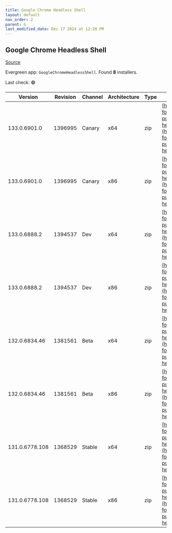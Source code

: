 ```yaml
---
title: Google Chrome Headless Shell
layout: default
nav_order: 2
parent: G
last_modified_date: Dec 17 2024 at 12:20 PM
---
```


## Google Chrome Headless Shell

[Source](https://googlechromelabs.github.io/chrome-for-testing/)

Evergreen app: `GoogleChromeHeadlessShell`. Found **8** installers.

Last check: 🟢

| Version        | Revision | Channel | Architecture | Type | URI                                                                                                                                                                                                                            |
| -------------- | -------- | ------- | ------------ | ---- | ------------------------------------------------------------------------------------------------------------------------------------------------------------------------------------------------------------------------------ |
| 133.0.6901.0   | 1396995  | Canary  | x64          | zip  | [https://storage.googleapis.com/chrome-for-testing-public/133.0.6901.0/win64/chrome-headless-shell-win64.zip](https://storage.googleapis.com/chrome-for-testing-public/133.0.6901.0/win64/chrome-headless-shell-win64.zip)     |
| 133.0.6901.0   | 1396995  | Canary  | x86          | zip  | [https://storage.googleapis.com/chrome-for-testing-public/133.0.6901.0/win32/chrome-headless-shell-win32.zip](https://storage.googleapis.com/chrome-for-testing-public/133.0.6901.0/win32/chrome-headless-shell-win32.zip)     |
| 133.0.6888.2   | 1394537  | Dev     | x64          | zip  | [https://storage.googleapis.com/chrome-for-testing-public/133.0.6888.2/win64/chrome-headless-shell-win64.zip](https://storage.googleapis.com/chrome-for-testing-public/133.0.6888.2/win64/chrome-headless-shell-win64.zip)     |
| 133.0.6888.2   | 1394537  | Dev     | x86          | zip  | [https://storage.googleapis.com/chrome-for-testing-public/133.0.6888.2/win32/chrome-headless-shell-win32.zip](https://storage.googleapis.com/chrome-for-testing-public/133.0.6888.2/win32/chrome-headless-shell-win32.zip)     |
| 132.0.6834.46  | 1381561  | Beta    | x64          | zip  | [https://storage.googleapis.com/chrome-for-testing-public/132.0.6834.46/win64/chrome-headless-shell-win64.zip](https://storage.googleapis.com/chrome-for-testing-public/132.0.6834.46/win64/chrome-headless-shell-win64.zip)   |
| 132.0.6834.46  | 1381561  | Beta    | x86          | zip  | [https://storage.googleapis.com/chrome-for-testing-public/132.0.6834.46/win32/chrome-headless-shell-win32.zip](https://storage.googleapis.com/chrome-for-testing-public/132.0.6834.46/win32/chrome-headless-shell-win32.zip)   |
| 131.0.6778.108 | 1368529  | Stable  | x64          | zip  | [https://storage.googleapis.com/chrome-for-testing-public/131.0.6778.108/win64/chrome-headless-shell-win64.zip](https://storage.googleapis.com/chrome-for-testing-public/131.0.6778.108/win64/chrome-headless-shell-win64.zip) |
| 131.0.6778.108 | 1368529  | Stable  | x86          | zip  | [https://storage.googleapis.com/chrome-for-testing-public/131.0.6778.108/win32/chrome-headless-shell-win32.zip](https://storage.googleapis.com/chrome-for-testing-public/131.0.6778.108/win32/chrome-headless-shell-win32.zip) |
